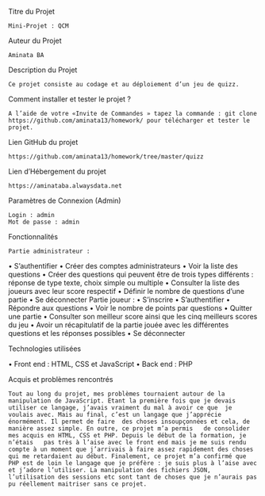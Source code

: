 Titre du Projet 
	
	Mini-Projet : QCM

Auteur du Projet 

	Aminata BA

Description du Projet

	Ce projet consiste au codage et au déploiement d’un jeu de quizz. 

Comment installer et tester le projet ?

	A l’aide de votre «Invite de Commandes » tapez la commande : git clone 	https://github.com/aminata13/homework/ pour télécharger et tester le projet.

Lien GitHub du projet

	https://github.com/aminata13/homework/tree/master/quizz

Lien d’Hébergement du projet

	https://aminataba.alwaysdata.net

Paramètres de Connexion (Admin)

	Login : admin
	Mot de passe : admin
Fonctionnalités

	Partie administrateur :
•	S’authentifier
•	Créer des comptes administrateurs
•	Voir la liste des questions
•	Créer des questions qui peuvent être de trois types différents : réponse de type texte, choix simple ou multiple
•	Consulter la liste des joueurs avec leur score respectif
•	Définir le nombre de questions d’une partie
•	Se déconnecter
	Partie joueur :
•	S’inscrire
•	S’authentifier
•	Répondre aux questions
•	Voir le nombre de points par questions
•	Quitter une partie
•	Consulter son meilleur score ainsi que les cinq meilleurs scores du jeu
•	Avoir un récapitulatif de la partie jouée avec les différentes questions et les réponses possibles
•	Se déconnecter

Technologies utilisées

•	Front end : HTML, CSS et JavaScript
•	Back end : PHP

Acquis et problèmes rencontrés

	Tout au long du projet, mes problèmes tournaient autour de la manipulation de JavaScript. Etant la première fois que je devais utiliser ce langage, j’avais vraiment du mal à avoir ce que 	je voulais avec. Mais au final, c’est un langage que j’apprécie énormément. Il permet de faire 	des choses insoupçonnées et cela, de manière assez simple. En outre, ce projet m’a permis 	de consolider mes acquis en HTML, CSS et PHP. Depuis le début de la formation, je n’étais 	pas très à l’aise avec le front end mais je me suis rendu compte à un moment que j’arrivais à faire assez rapidement des choses qui me retardaient au début. Finalement, ce projet m’a confirmé que PHP est de loin le langage que je préfère : je suis plus à l’aise avec et j’adore l’utiliser. La manipulation des fichiers JSON, l’utilisation des sessions etc sont tant de choses que je n’aurais pas pu réellement maitriser sans ce projet.




